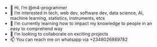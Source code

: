 - 👋 Hi, I’m @m4-programmer
- 👀 I’m interested in tech, web dev, software dev, data science, AI, machine learning, statistics, instruments, etcs
- 🌱 I’m currently learning how to impact my knowledge to people in an easy to comprehend way
- 💞️ I’m looking to collaborate on exciting projects
- 📫 You can reach me on whatsapp via +2348026889782

<!---
m4-programmer/m4-programmer is a ✨ special ✨ repository because its `README.md` (this file) appears on your GitHub profile.
You can click the Preview link to take a look at your changes.
--->
